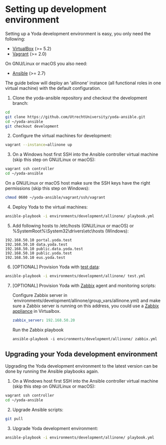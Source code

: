 # Setting up development environment
Setting up a Yoda development environment is easy, you only need the following:

* [VirtualBox](https://www.virtualbox.org/manual/ch02.html) (>= 5.2)
* [Vagrant](https://www.vagrantup.com/docs/installation/) (>= 2.0)

On GNU/Linux or macOS you also need:
* [Ansible](https://docs.ansible.com/ansible/intro_installation.html) (>= 2.7)

The guide below will deploy an 'allinone' instance (all functional roles in one virtual machine) with the default configuration.

1. Clone the yoda-ansible repository and checkout the development branch:
```bash
cd
git clone https://github.com/UtrechtUniversity/yoda-ansible.git
cd ~/yoda-ansible
git checkout development
```

2. Configure the virtual machines for development:
```bash
vagrant --instance=allinone up
```

3. On a Windows host first SSH into the Ansible controller virtual machine (skip this step on GNU/Linux or macOS):
```bash
vagrant ssh controller
cd ~/yoda-ansible
```
On a GNU/Linux or macOS host make sure the SSH keys have the right permissions (skip this step on Windows):
```bash
chmod 0600 ~/yoda-ansible/vagrant/ssh/vagrant
```

4. Deploy Yoda to the virtual machines:
```bash
ansible-playbook -i environments/development/allinone/ playbook.yml
```

5. Add following hosts to /etc/hosts (GNU/Linux or macOS) or  %SystemRoot%\System32\drivers\etc\hosts (Windows):
```
192.168.50.10 portal.yoda.test
192.168.50.10 data.yoda.test
192.168.50.10 public.data.yoda.test
192.168.50.10 public.yoda.test
192.168.50.10 eus.yoda.test
```

6. [OPTIONAL] Provision Yoda with [test data](development-test-data.md):
```bash
ansible-playbook -i environments/development/allinone/ test.yml
```

7. [OPTIONAL] Provision Yoda with [Zabbix](https://www.zabbix.com/) agent and monitoring scripts:

    Configure Zabbix server in `environments/development/allinone/group_vars/allinone.yml) and make sure a Zabbix server is running on this address, you could use a [Zabbix appliance](https://www.zabbix.com/download_appliance) in Virtualbox.
    ```yaml
    zabbix_server: 192.168.50.20
    ```
    Run the Zabbix playbook
    ```
    ansible-playbook -i environments/development/allinone/ zabbix.yml
    ```

## Upgrading your Yoda development environment
Upgrading the Yoda development environment to the latest version can be done by running the Ansible playbooks again.

1. On a Windows host first SSH into the Ansible controller virtual machine (skip this step on GNU/Linux or macOS):
```bash
vagrant ssh controller
cd ~/yoda-ansible
```

2. Upgrade Ansible scripts:
```bash
git pull
```

3. Upgrade Yoda development environment:
```bash
ansible-playbook -i environments/development/allinone/ playbook.yml
```
